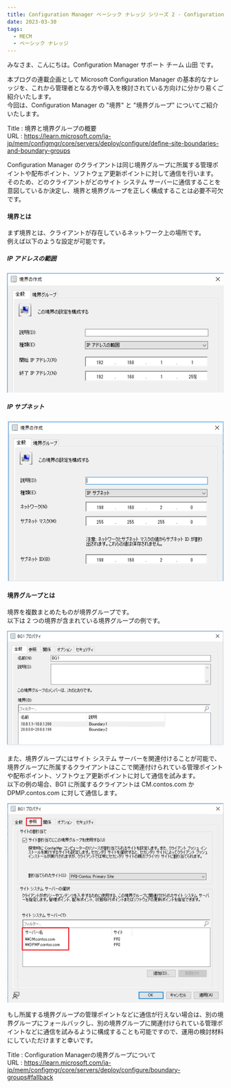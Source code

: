 ```yaml
---
title: Configuration Manager ベーシック ナレッジ シリーズ 2 - Configuration Manager の "境界" と "境界グループ" について
date: 2023-03-30
tags:
  - MECM
  - ベーシック ナレッジ
---
```


みなさま、こんにちは。Configuration Manager サポート チーム 山田 です。  
  
本ブログの連載企画として Microsoft Configuration Manager の基本的なナレッジを、これから管理者となる方や導入を検討されている方向けに分かり易くご紹介いたします。  
今回は、Configuration Manager の "境界" と "境界グループ" についてご紹介いたします。  
  
Title : 境界と境界グループの概要  
URL : https://learn.microsoft.com/ja-jp/mem/configmgr/core/servers/deploy/configure/define-site-boundaries-and-boundary-groups  
  
Configuration Manager のクライアントは同じ境界グループに所属する管理ポイントや配布ポイント、ソフトウェア更新ポイントに対して通信を行います。  
そのため、どのクライアントがどのサイト システム サーバーに通信することを意図しているか決定し、境界と境界グループを正しく構成することは必要不可欠です。  
  
#### 境界とは  
まず境界とは、クライアントが存在しているネットワーク上の場所です。  
例えば以下のような設定が可能です。  
  
##### IP アドレスの範囲  
![](./20230330_01/2023-03-30-15-49-38.png)  
  
##### IP サブネット  
![](./20230330_01/2023-03-30-15-50-35.png)  
  
#### 境界グループとは  
境界を複数まとめたものが境界グループです。  
以下は 2 つの境界が含まれている境界グループの例です。  

![](./20230330_01/2023-03-30-15-51-02.png)
  
また、境界グループにはサイト システム サーバーを関連付けることが可能で、境界グループに所属するクライアントはここで関連付けられている管理ポイントや配布ポイント、ソフトウェア更新ポイントに対して通信を試みます。  
以下の例の場合、BG1 に所属するクライアントは CM.contos.com か DPMP.contos.com に対して通信します。  

![](./20230330_01/2023-03-30-15-51-32.png)

  
もし所属する境界グループの管理ポイントなどに通信が行えない場合は、別の境界グループにフォールバックし、別の境界グループに関連付けられている管理ポイントなどに通信を試みるように構成することも可能ですので、運用の検討材料にしていただけますと幸いです。  
  
Title : Configuration Managerの境界グループについて  
URL : https://learn.microsoft.com/ja-jp/mem/configmgr/core/servers/deploy/configure/boundary-groups#fallback  
  

